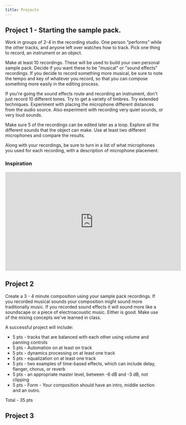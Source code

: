 ```yaml
---
title: Projects
---
```


## Project 1 - Starting the sample pack. 


Work in groups of 2-4 in the recording studio. One person “performs” while the other tracks, and anyone left over watches how to track. Pick one thing to record, an instrument or an object. 

Make at least 10 recordings. These will be used to build your own personal sample pack. Decide if you want these to be "musical" or "sound effects" recordings. If you decide to record something more musical, be sure to note the tempo and key of whatever you record, so that you can compose something more easily in the editing process. 

If you're going the sound effects route and recording an instrument, don't just record 10 different tones. Try to get a variety of timbres. Try extended techniques. Experiment with placing the microphone different distances from the audio source. Also experiment with recording very quiet sounds, or very loud sounds. 

Make sure 5 of the recordings can be edited later as a loop. Explore all the different sounds that the object can make. Use at least two different microphones and compare the results.

Along with your recordings, be sure to turn in a list of what microphones you used for each recording, with a description of microphone placement. 

### Inspiration 

<iframe width="560" height="315" src="https://www.youtube.com/embed/fY-ZoVMwGKM" title="YouTube video player" frameborder="0" allow="accelerometer; autoplay; clipboard-write; encrypted-media; gyroscope; picture-in-picture" allowfullscreen></iframe>


## Project 2

Create a 3 - 4 minute composition using your sample pack recordings. If you recorded musical sounds your composition might sound more traditionally music. If you recorded sound effects it will sound more like a soundscape or a piece of electroacoustic music. Either is good. Make use of the mixing concepts we've learned in class. 

A successful project will include: 
* 5 pts - tracks that are balanced with each other using volume and panning controls 
* 5 pts - Automation on at least on track
* 5 pts - dynamics processing on at least one track
* 5 pts - equalization on at least one track
* 5 pts - two examples of time-based effects, which can include delay, flanger, chorus, or reverb 
* 5 pts - an appropriate master level, between -6 dB and -3 dB, not clipping
* 5 pts - Form - Your composition should have an intro, middle section and an outro. 

Total - 35 pts 

## Project 3 

